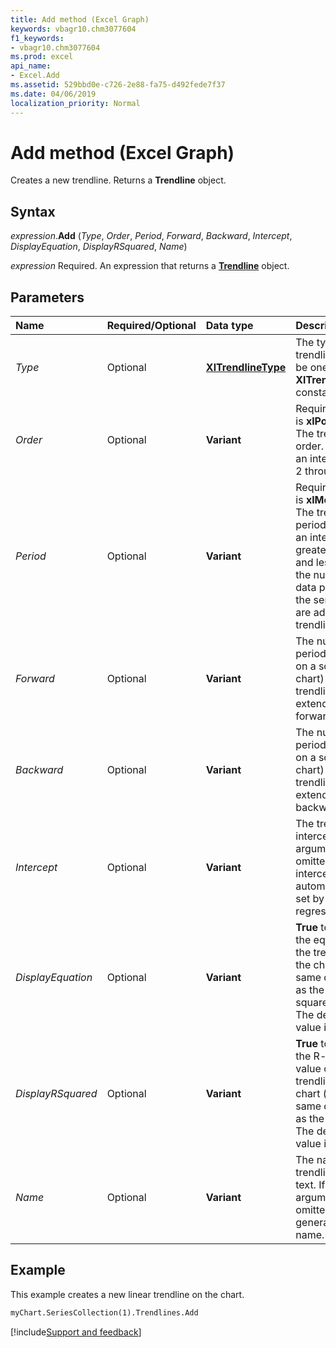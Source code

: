 ```yaml
---
title: Add method (Excel Graph)
keywords: vbagr10.chm3077604
f1_keywords:
- vbagr10.chm3077604
ms.prod: excel
api_name:
- Excel.Add
ms.assetid: 529bbd0e-c726-2e88-fa75-d492fede7f37
ms.date: 04/06/2019
localization_priority: Normal
---
```



# Add method (Excel Graph)

Creates a new trendline. Returns a **Trendline** object.

## Syntax

_expression_.**Add** (_Type_, _Order_, _Period_, _Forward_, _Backward_, _Intercept_, _DisplayEquation_, _DisplayRSquared_, _Name_)

_expression_ Required. An expression that returns a **[Trendline](excel.trendline-graph-object.md)** object.


## Parameters

|Name|Required/Optional|Data type|Description|
|:-----|:-----|:-----|:-----|
|_Type_ | Optional |**[XlTrendlineType](excel.xltrendlinetype.md)** |The type of trendline. Can be one of the **XlTrendlineType** constants. |
|_Order_ |Optional |**Variant** |Required if _Type_ is **xlPolynomial**. The trendline order. Must be an integer from 2 through 6.|
|_Period_ |Optional |**Variant** |Required if _Type_ is **xlMovingAvg**. The trendline period. Must be an integer greater than 1 and less than the number of data points in the series you are adding a trendline to.|
|_Forward_ |Optional |**Variant**|The number of periods (or units on a scatter chart) that the trendline extends forward.|
|_Backward_ |Optional |**Variant**| The number of periods (or units on a scatter chart) that the trendline extends backward.|
|_Intercept_ |Optional |**Variant**|The trendline intercept. If this argument is omitted, the intercept is automatically set by the regression.|
|_DisplayEquation_ |Optional |**Variant**|**True** to display the equation of the trendline on the chart (in the same data label as the R-squared value). The default value is **False**.|
| _DisplayRSquared_| Optional |**Variant**|**True** to display the R-squared value of the trendline on the chart (in the same data label as the equation). The default value is **False**.|
| _Name_ |Optional |**Variant**|The name of the trendline, as text. If this argument is omitted, Graph generates a name.|

## Example

This example creates a new linear trendline on the chart.

```vb
myChart.SeriesCollection(1).Trendlines.Add
```

[!include[Support and feedback](~/includes/feedback-boilerplate.md)]